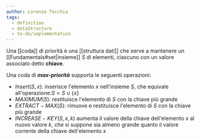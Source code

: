 ```yaml
---
author: Lorenzo Tecchia
tags:
  - definition
  - dataStructure
  - to-do/implementation
---
```

Una [[coda]] di priorità è una [[struttura dati]] che serve a mantenere un [[Fundamentals#set|insieme]] $S$ di elementi, ciascuno con un valore associato detto **chiave**.

Una coda di ***max-priorità*** supporta le seguenti operazioni:
- $Insert(S,x)$: inserisce l'elemento $x$ nell'insieme $S$, che equivale all'operazione:$S = S \;\cup\; \{x\}$
- $MAXIMUM(S)$: restituisce l'elemento di $S$ con la chiave più grande
- $EXTRACT-MAX(S)$: rimuove e restituisce l'elemento di $S$ con la chiave più grande
- $INCREASE-KEY(S,x,k)$ aumenta il valore della chiave dell'elemento $x$ al nuovo valore $k$, che si suppone sia almeno grande quanto il valore corrente della chiave dell'elemento $x$